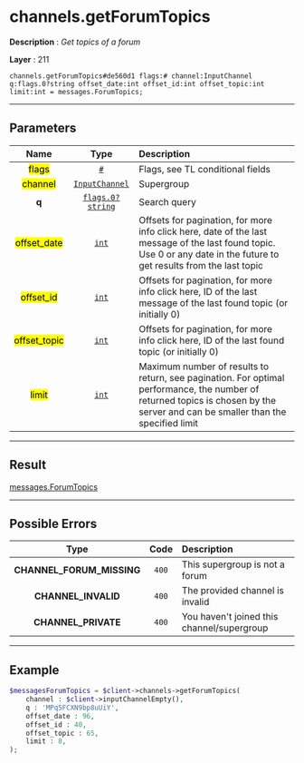 # channels.getForumTopics

**Description** : *Get topics of a forum*

**Layer** : 211

```tl
channels.getForumTopics#de560d1 flags:# channel:InputChannel q:flags.0?string offset_date:int offset_id:int offset_topic:int limit:int = messages.ForumTopics;
```

---

## Parameters

| Name | Type | Description |
| :---: | :---: | :--- |
| <mark>flags</mark> | [`#`](type/#) | Flags, see TL conditional fields |
| <mark>channel</mark> | [`InputChannel`](type/InputChannel) | Supergroup |
| **q** | [`flags.0?string`](type/string) | Search query |
| <mark>offset_date</mark> | [`int`](type/int) | Offsets for pagination, for more info click here, date of the last message of the last found topic. Use 0 or any date in the future to get results from the last topic |
| <mark>offset_id</mark> | [`int`](type/int) | Offsets for pagination, for more info click here, ID of the last message of the last found topic (or initially 0) |
| <mark>offset_topic</mark> | [`int`](type/int) | Offsets for pagination, for more info click here, ID of the last found topic (or initially 0) |
| <mark>limit</mark> | [`int`](type/int) | Maximum number of results to return, see pagination. For optimal performance, the number of returned topics is chosen by the server and can be smaller than the specified limit |

---

## Result

[messages.ForumTopics](type/messages.ForumTopics)

---

## Possible Errors

| Type | Code | Description |
| :---: | :---: | :--- |
| **CHANNEL_FORUM_MISSING** | `400` | This supergroup is not a forum |
| **CHANNEL_INVALID** | `400` | The provided channel is invalid |
| **CHANNEL_PRIVATE** | `400` | You haven't joined this channel/supergroup |

---

## Example

```php
$messagesForumTopics = $client->channels->getForumTopics(
	channel : $client->inputChannelEmpty(),
	q : 'MPq5FCXN9bp8uUiY',
	offset_date : 96,
	offset_id : 40,
	offset_topic : 65,
	limit : 8,
);
```